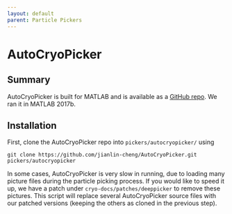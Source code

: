 ```yaml
---
layout: default
parent: Particle Pickers
---
```


# AutoCryoPicker

## Summary

AutoCryoPicker is built for MATLAB and is available as a [GitHub repo](https://github.com/jianlin-cheng/AutoCryoPicker). We ran it in MATLAB 2017b.

## Installation

First, clone the AutoCryoPicker repo into `pickers/autocryopicker/` using 

```shell script
git clone https://github.com/jianlin-cheng/AutoCryoPicker.git pickers/autocryopicker
```

In some cases, AutoCryoPicker is very slow in running, due to loading many picture files during the particle picking process. If you would like to speed it up, we have
a patch under `cryo-docs/patches/deeppicker` to remove these pictures. This script will replace several AutoCryoPicker source files with our patched versions (keeping 
the others as cloned in the previous step).

